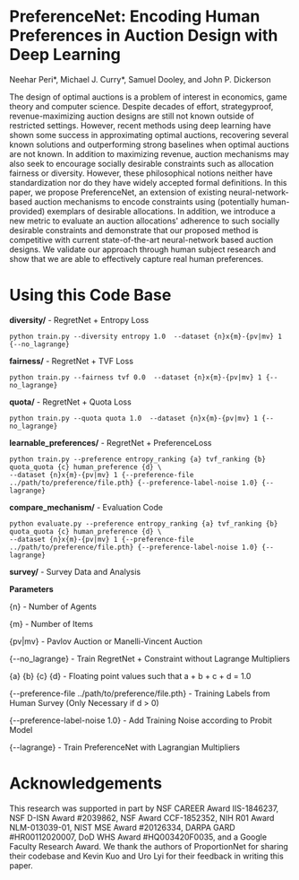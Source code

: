 # PreferenceNet: Encoding Human Preferences in Auction Design with Deep Learning
Neehar Peri*, Michael J. Curry*, Samuel Dooley, and John P. Dickerson

The design of optimal auctions is a problem of interest in economics, game theory and computer science. Despite decades of effort, strategyproof, revenue-maximizing auction designs are still not known outside of restricted settings. However, recent methods using deep learning have shown some success in approximating optimal auctions, recovering several known solutions and outperforming strong baselines when optimal auctions are not known. In addition to maximizing revenue, auction mechanisms may also seek to encourage socially desirable constraints such as allocation fairness or diversity. However, these philosophical notions neither have standardization nor do they have widely accepted formal definitions. In this paper, we propose PreferenceNet, an extension of existing neural-network-based auction mechanisms to encode constraints using (potentially human-provided) exemplars of desirable allocations. In addition, we introduce a new metric to evaluate an auction allocations' adherence to such socially desirable constraints and demonstrate that our proposed method is competitive with current state-of-the-art neural-network based auction designs. We validate our approach through human subject research and show that we are able to effectively capture real human preferences.

# Using this Code Base
**diversity/** - RegretNet + Entropy Loss
```
python train.py --diversity entropy 1.0  --dataset {n}x{m}-{pv|mv} 1 {--no_lagrange}
```

**fairness/** - RegretNet + TVF Loss
```
python train.py --fairness tvf 0.0  --dataset {n}x{m}-{pv|mv} 1 {--no_lagrange}
```

**quota/** - RegretNet + Quota Loss
```
python train.py --quota quota 1.0  --dataset {n}x{m}-{pv|mv} 1 {--no_lagrange}
```

**learnable_preferences/** - RegretNet + PreferenceLoss
```
python train.py --preference entropy_ranking {a} tvf_ranking {b} quota_quota {c} human_preference {d} \
--dataset {n}x{m}-{pv|mv} 1 {--preference-file ../path/to/preference/file.pth} {--preference-label-noise 1.0} {--lagrange}
```

**compare_mechanism/** - Evaluation Code
```
python evaluate.py --preference entropy_ranking {a} tvf_ranking {b} quota_quota {c} human_preference {d} \ 
--dataset {n}x{m}-{pv|mv} 1 {--preference-file ../path/to/preference/file.pth} {--preference-label-noise 1.0} {--lagrange}
```

**survey/** - Survey Data and Analysis

**Parameters**

{n} - Number of Agents

{m} - Number of Items

{pv|mv} - Pavlov Auction or Manelli-Vincent Auction

{--no_lagrange} - Train RegretNet + Constraint without Lagrange Multipliers

{a} {b} {c} {d} - Floating point values such that a + b + c + d = 1.0

{--preference-file ../path/to/preference/file.pth} - Training Labels from Human Survey (Only Necessary if d > 0)

{--preference-label-noise 1.0} - Add Training Noise according to Probit Model

{--lagrange} - Train PreferenceNet with Lagrangian Multipliers

# Acknowledgements
This research was supported in part by NSF CAREER Award IIS-1846237, NSF D-ISN Award #2039862, NSF Award CCF-1852352, NIH R01 Award NLM-013039-01, NIST MSE Award #20126334, DARPA GARD #HR00112020007, DoD WHS Award #HQ003420F0035, and a Google Faculty Research Award. We thank the authors of ProportionNet for sharing their codebase and Kevin Kuo and Uro Lyi for their feedback in writing this paper.
